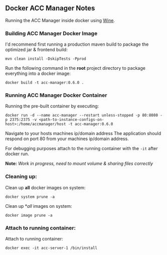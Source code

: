 ## Docker ACC Manager Notes
Running the ACC Manager inside docker using [Wine](https://www.winehq.org/).

### Building ACC Manager Docker Image
I'd recommend first running a production maven build to package the optimized jar & frontend build:
```
mvn clean install -DskipTests -Pprod
```
Run the following command in the __root__ project directory to package everything into a docker image:
```
docker build -t acc-manager:0.6.0 .
```

### Running ACC Manager Docker Container
Running the pre-built container by executing:
```
docker run -d --name acc-manager --restart unless-stopped -p 80:8080 -p 2375:2375 -v <path-to-instance-configs-on-host>:/home/accmanager/host -t acc-manager:0.6.0
```
Navigate to your hosts machines ip/domain address The application should respond on port 80 from your machines ip/domain address. 

For debugging purposes attach to the running container with the `-it` after docker run.

**Note:** _Work in progress, need to mount volume & sharing files correctly_

### Cleaning up:
Clean up **all** docker images on system:
```
docker system prune -a
```

Clean up **all* images on system:
```
docker image prune -a
```

### Attach to running container:
Attach to running container:
```
docker exec -it acc-server-1 /bin/install
```